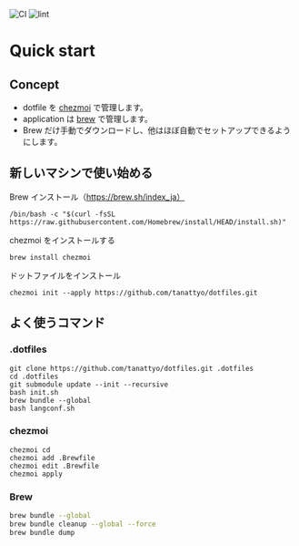 ![CI](https://github.com/tanattyo/dotfiles/workflows/CI/badge.svg)
![lint](https://github.com/tanattyo/dotfiles/workflows/lint/badge.svg)

# Quick start

## Concept

- dotfile を [chezmoi](https://github.com/twpayne/chezmoi) で管理します。
- application は [brew](https://brew.sh/index_ja) で管理します。
- Brew だけ手動でダウンロードし、他はほぼ自動でセットアップできるようにします。

## 新しいマシンで使い始める

Brew インストール（https://brew.sh/index_ja）

```
/bin/bash -c "$(curl -fsSL https://raw.githubusercontent.com/Homebrew/install/HEAD/install.sh)"
```

chezmoi をインストールする
```
brew install chezmoi
```

ドットファイルをインストール
```
chezmoi init --apply https://github.com/tanattyo/dotfiles.git
```

## よく使うコマンド

### .dotfiles

```
git clone https://github.com/tanattyo/dotfiles.git .dotfiles
cd .dotfiles
git submodule update --init --recursive
bash init.sh
brew bundle --global
bash langconf.sh
```

### chezmoi
```
chezmoi cd
chezmoi add .Brewfile
chezmoi edit .Brewfile
chezmoi apply
```

### Brew
```bash
brew bundle --global
brew bundle cleanup --global --force
brew bundle dump
```

